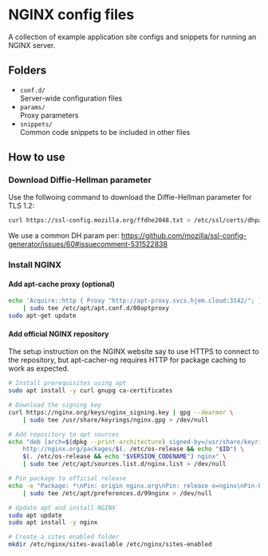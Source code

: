 # NGINX config files

A collection of example application site configs and snippets for running an NGINX server.

## Folders

- `conf.d/`  
  Server-wide configuration files
- `params/`  
  Proxy parameters
- `snippets/`  
  Common code snippets to be included in other files

## How to use

### Download Diffie-Hellman parameter

Use the follwoing command to download the Diffie-Hellman parameter for TLS 1.2:

```sh
curl https://ssl-config.mozilla.org/ffdhe2048.txt > /etc/ssl/certs/dhparam.pem
```

We use a common DH param per: https://github.com/mozilla/ssl-config-generator/issues/60#issuecomment-531522838


### Install NGINX

#### Add apt-cache proxy (optional)

```sh
echo 'Acquire::http { Proxy "http://apt-proxy.svcs.hjem.cloud:3142/"; }' \
    | sudo tee /etc/apt/apt.conf.d/00aptproxy
sudo apt-get update
```

#### Add official NGINX repository

The setup instruction on the NGINX website say to use HTTPS to connect to the repository, but apt-cacher-ng requires HTTP for package caching to work as expected.

```sh
# Install prerequisites using apt
sudo apt install -y curl gnupg ca-certificates

# Download the signing key
curl https://nginx.org/keys/nginx_signing.key | gpg --dearmor \
    | sudo tee /usr/share/keyrings/nginx.gpg > /dev/null

# Add repository to apt sources
echo "deb [arch=$(dpkg --print-architecture) signed-by=/usr/share/keyrings/nginx.gpg] \
    http://nginx.org/packages/$(. /etc/os-release && echo "$ID") \
    $(. /etc/os-release && echo "$VERSION_CODENAME") nginx" \
    | sudo tee /etc/apt/sources.list.d/nginx.list > /dev/null

# Pin package to official release
echo -e "Package: *\nPin: origin nginx.org\nPin: release o=nginx\nPin-Priority: 900\n" \
    | sudo tee /etc/apt/preferences.d/99nginx > /dev/null

# Update apt and install NGINX
sudo apt update
sudo apt install -y nginx

# Create a sites enabled folder
mkdir /etc/nginx/sites-available /etc/nginx/sites-enabled

```

